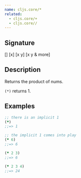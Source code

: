 ```yaml
---
name: cljs.core/*
related:
  - cljs.core/+
  - cljs.core//
---
```


## Signature
[]
[x]
[x y]
[x y & more]


## Description

Returns the product of nums.

`(*)` returns 1.


## Examples

```clj
;; there is an implicit 1
(*)
;;=> 1

;; the implicit 1 comes into play
(* 6)
;;=> 6

(* 2 3)
;;=> 6

(* 2 3 4)
;;=> 24
```